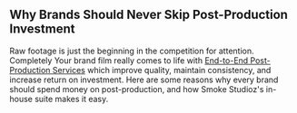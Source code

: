 <h2>Why Brands Should Never Skip Post-Production Investment</h2>
Raw footage is just the beginning in the competition for attention. Completely Your brand film really comes to life with <a href="https://smokestudioz.com/services" title"end-to-end post-production services" alt"end-to-end post-production services">End-to-End Post-Production Services</a> which improve quality, maintain consistency, and increase return on investment. Here are some reasons why every brand should spend money on post-production, and how Smoke Studioz's in-house suite makes it easy.<br>
